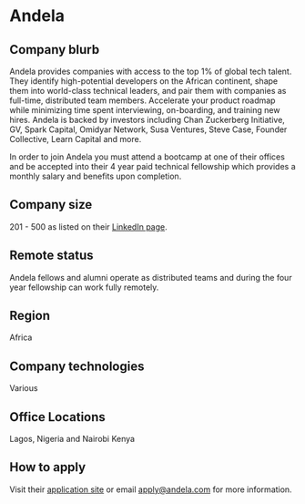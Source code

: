 # Andela

## Company blurb

Andela provides companies with access to the top 1% of global tech talent. They identify high-potential developers on the African continent, shape them into world-class technical leaders, and pair them with companies as full-time, distributed team members. Accelerate your product roadmap while minimizing time spent interviewing, on-boarding, and training new hires. Andela is backed by investors including Chan Zuckerberg Initiative, GV, Spark Capital, Omidyar Network, Susa Ventures, Steve Case, Founder Collective, Learn Capital and more.

In order to join Andela you must attend a bootcamp at one of their offices and be accepted into their 4 year paid technical fellowship which provides a monthly salary and benefits upon completion.

## Company size

201 - 500 as listed on their [LinkedIn page](https://www.linkedin.com/company/andela).

## Remote status

Andela fellows and alumni operate as distributed teams and during the four year fellowship can work fully remotely.

## Region

Africa

## Company technologies

Various

## Office Locations

Lagos, Nigeria and Nairobi Kenya

## How to apply

Visit their [application site](https://andela.com/apply/) or email [apply@andela.com](mailto:apply@andela.com) for more information.
